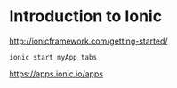 # Introduction to Ionic

http://ionicframework.com/getting-started/

`ionic start myApp tabs`

https://apps.ionic.io/apps